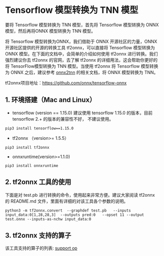 # Tensorflow 模型转换为 TNN 模型

要将 Tensorflow 模型转换为 TNN 模型，首先将 Tensorflow 模型转换为 ONNX 模型，然后再将ONNX 模型转换为 TNN 模型。

将 Tensorflow 模型转换为ONNX，我们借助于 ONNX 开源社区的力量，ONNX 开源社区提供的开源的转换工具 tf2onnx，可以直接将 Tensorflow 模型转换为 ONNX 模型。在下面的文档中，会简单的介绍如何使用 tf2onnx 进行转换。我们强烈建议你去 tf2onnx 的官网，去了解 tf2onnx 的详细用法，这会帮助你更好的将 TensorFlow模型转换为 TNN 模型。当使用 tf2onnx 将 Tensorflow 模型转换为 ONNX 之后，建议参考 [onnx2tnn](onnx2tnn.md) 的相关文档，将 ONNX 模型转换为 TNN。


tf2onnx项目地址：https://github.com/onnx/tensorflow-onnx


## 1. 环境搭建（Mac and Linux）
- tensorflow (version == 1.15.0)
建议使用 tensorflow 1.15.0 的版本，目前 tensorflow 2.+ 的版本的兼容性不好， 不建议使用。
```shell script
pip3 install tensorflow==1.15.0
```

- tf2onnx （version>= 1.5.5）
```shell script
pip3 install tf2onnx
```
- onnxruntime(version>=1.1.0)
```shell script
pip3 install onnxruntime
```

## 2. tf2onnx 工具的使用

下面是对 test.pb 进行转换的命令，使用起来非常方便。建议大家阅读 tf2onnx 的 README.md 文件，里面有详细的对该工具各个参数的说明。
``` shell script
python3 -m tf2onnx.convert  --graphdef test.pb   --inputs input_data:0[1,28,28,3]  --outputs pred:0   --opset 11 --output  test.onnx --inputs-as-nchw input_data:0
```

## 3. tf2onnx 支持的算子

该工具支持的算子的列表: [support op](https://github.com/onnx/tensorflow-onnx/blob/master/support_status.md)
